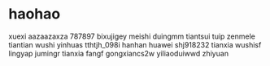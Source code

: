 # haohao
xuexi
aazaazaxza
787897
bixujigey
meishi
duingmm
tiantsui
tuip
zenmele
tiantian
wushi
yinhuas
tthtjh_098i
hanhan
huawei
shj918232
tianxia
wushisf
lingyap
jumingr
tianxia
fangf
gongxiancs2w
yiliaoduiwwd
zhiyuan
